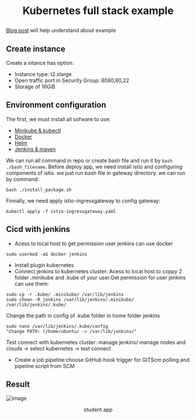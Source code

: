 # <p align="center"> Kubernetes full stack example </p>

[Blog post](https://nirajsonawane.github.io/2020/04/25/Deploy-React-Spring-Boot-MongoDB-Fullstack-application-on-Kubernetes/) will help understand about example
## Create instance
Create a intance has option:
- Instance type: t2.xlarge
- Open traffic port in Security Group: 8080,80,22
- Storage of 16GiB
## Environment configuration
The first, we must install all sofware to use:
- [Minikube & kubectl](https://github.com/huyn29/install_repo/blob/master/minikube_kubectl.sh)
- [Docker](https://github.com/huyn29/install_repo/blob/master/docker.sh)
- [Helm](https://github.com/huyn29/install_repo/blob/master/helm.sh)
- [Jenkins & maven](https://github.com/huyn29/install_repo/blob/master/jenkins.sh)

We can run all command in repo or create bash file and run it by `bash ./bash_filename`.
Before deploy app, we need install istio and configuring components of istio. we just run bash file in gateway directory. we can run by command:
```
bash ./install_package.sh
```
Finnally, we need apply istio-ingressgateway to config gateway:
```
kubectl apply -f istio-ingressgateway.yaml
```
## Cicd with jenkins
- Acess to local host to get permission user jenkins can use docker
```
sudo usermod -aG docker jenkins
```
- Install plugin kubernetes
- Connect jenkins to kubernetes cluster: Acess to local host to coppy 2 folder .minikube and .kube of your user.Get permission for user jenkins can use them:
```
sudo cp -r .kube/ .minikube/ /var/lib/jenkins
sudo chown -R jenkins /var/lib/jenkins/.minikube/ /var/lib/jenkins/.kube/ 
```
Change the path in config of .kube folder in home folder jenkins
```
sudo nano /var/lib/jenkins/.kube/config
"Change PATH: (/home/ubuntu/ -> /var/lib/jenkins/"
```
Test connect with kubernetes cluster: manage jenkins/ manage nodes and clouds -> select kubernetes -> test connect
- Create a job pipeline:choose GitHub hook trigger for GITScm polling and pipeline script from SCM
## Result
![image](https://user-images.githubusercontent.com/99779691/180826662-ece02a0d-87d4-4052-a260-2664d08cdb6e.png)
<p align="center">student app</p>
